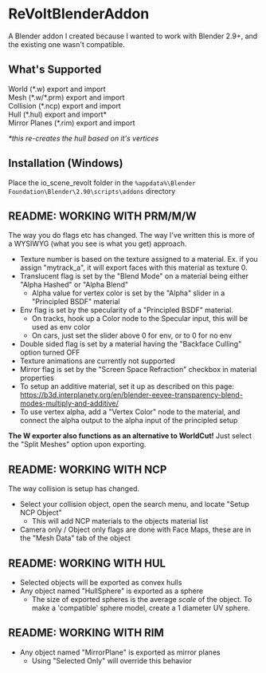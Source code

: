 # ReVoltBlenderAddon
A Blender addon I created because I wanted to work with Blender 2.9+, and the existing one wasn't compatible.

## What's Supported
World (\*.w) export and import  
Mesh (\*.w/\*.prm) export and import  
Collision (\*.ncp) export and import  
Hull (\*.hul) export and import*  
Mirror Planes (\*.rim) export and import  

*\*this re-creates the hull based on it's vertices*

## Installation (Windows)
Place the io_scene_revolt folder in the `%appdata%\Blender Foundation\Blender\2.90\scripts\addons` directory

## README: WORKING WITH PRM/M/W
The way you do flags etc has changed. The way I've written this is more of a WYSIWYG (what you see is what you get) approach.
- Texture number is based on the texture assigned to a material. Ex. if you assign "mytrack_a", it will export faces with this material as texture 0.
- Translucent flag is set by the "Blend Mode" on a material being either "Alpha Hashed" or "Alpha Blend"
  - Alpha value for vertex color is set by the "Alpha" slider in a "Principled BSDF" material 
- Env flag is set by the specularity of a "Principled BSDF" material.
  - On tracks, hook up a Color node to the Specular input, this will be used as env color
  - On cars, just set the slider above 0 for env, or to 0 for no env
- Double sided flag is set by a material having the "Backface Culling" option turned OFF
- Texture animations are currently not supported
- Mirror flag is set by the "Screen Space Refraction" checkbox in material properties
- To setup an additive material, set it up as described on this page: https://b3d.interplanety.org/en/blender-eevee-transparency-blend-modes-multiply-and-additive/
- To use vertex alpha, add a "Vertex Color" node to the material, and connect the alpha output to the alpha input of the principled setup

**The W exporter also functions as an alternative to WorldCut!** Just select the "Split Meshes" option upon exporting.

## README: WORKING WITH NCP
The way collision is setup has changed.
- Select your collision object, open the search menu, and locate "Setup NCP Object"
  - This will add NCP materials to the objects material list
- Camera only / Object only flags are done with Face Maps, these are in the "Mesh Data" tab of the object

## README: WORKING WITH HUL
- Selected objects will be exported as convex hulls
- Any object named "HullSphere" is exported as a sphere
  - The size of exported spheres is the average *scale* of the object. To make a 'compatible' sphere model, create a 1 diameter UV sphere.

## README: WORKING WITH RIM
- Any object named "MirrorPlane" is exported as mirror planes
  - Using "Selected Only" will override this behavior

